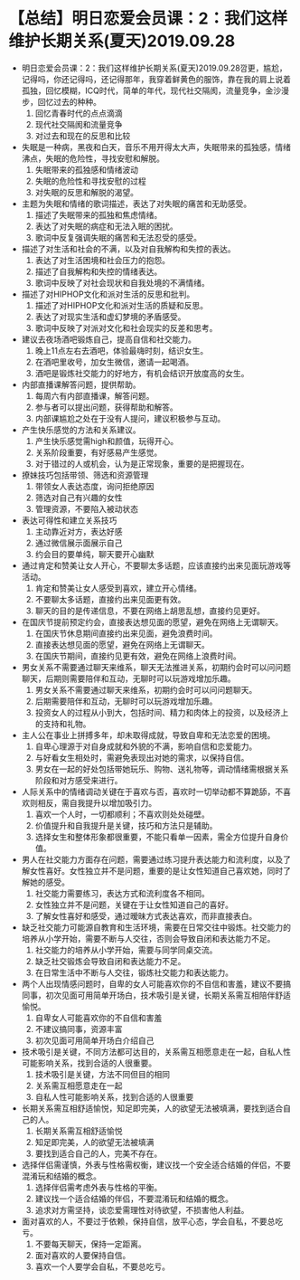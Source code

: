 # 【总结】明日恋爱会员课：2：我们这样维护长期关系(夏天)2019.09.28

-   明日恋爱会员课：2：我们这样维护长期关系(夏天)2019.09.28깜更，尴尬，记得吗，你还记得吗，还记得那年，我穿着鲜黄色的服饰，靠在我的肩上说着孤独，回忆模糊，ICQ时代，简单的年代，现代社交隔阂，流量竞争，金沙漫步，回忆过去的种种。
    1.  回忆青春时代的点点滴滴
    2.  现代社交隔阂和流量竞争
    3.  对过去和现在的反思和比较
-   失眠是一种病，黑夜和白天，音乐不用开得太大声，失眠带来的孤独感，情绪沸点，失眠的危险性，寻找安慰和解脱。
    1.  失眠带来的孤独感和情绪波动
    2.  失眠的危险性和寻找安慰的过程
    3.  对失眠的反思和解脱的渴望。
-   主题为失眠和情绪的歌词描述，表达了对失眠的痛苦和无助感受。
    1.  描述了失眠带来的孤独和焦虑情绪。
    2.  表达了对失眠的病症和无法入眠的困扰。
    3.  歌词中反复强调失眠的痛苦和无法忍受的感受。
-   描述了对生活和社会的不满，以及对自我解构和失控的表达。
    1.  表达了对生活困境和社会压力的抱怨。
    2.  描述了自我解构和失控的情绪表达。
    3.  歌词中反映了对社会现状和自我处境的不满情绪。
-   描述了对HIPHOP文化和派对生活的反思和批判。
    1.  描述了对HIPHOP文化和派对生活的质疑和反思。
    2.  表达了对现实生活和虚幻梦境的矛盾感受。
    3.  歌词中反映了对派对文化和社会现实的反差和思考。
-   建议去夜场酒吧锻炼自己，提高自信和社交能力。
    1.  晚上11点左右去酒吧，体验最嗨时刻，结识女生。
    2.  在酒吧里收号，加女生微信，邀请一起喝酒。
    3.  酒吧是锻炼社交能力的好地方，有机会结识开放度高的女生。
-   内部直播课解答问题，提供帮助。
    1.  每周六有内部直播课，解答问题。
    2.  参与者可以提出问题，获得帮助和解答。
    3.  内部课尴尬之处在于没有人提问，建议积极参与互动。
-   产生快乐感觉的方法和关系建议。
    1.  产生快乐感觉需high和颜值，玩得开心。
    2.  关系阶段重要，有好感易产生感觉。
    3.  对于错过的人或机会，认为是正常现象，重要的是把握现在。
-   撩妹技巧包括带领、筛选和资源管理
    1.  带领女人表达态度，询问拒绝原因
    2.  筛选对自己有兴趣的女性
    3.  管理资源，不要陷入被动状态
-   表达可得性和建立关系技巧
    1.  主动靠近对方，表达好感
    2.  通过微信展示面展示自己
    3.  约会目的要单纯，聊天要开心幽默
-   通过肯定和赞美让女人开心，不要聊太多话题，应该直接约出来见面玩游戏等活动。
    1.  肯定和赞美让女人感受到喜欢，建立开心情绪。
    2.  不要聊太多话题，直接约出来见面更有效。
    3.  聊天的目的是传递信息，不要在网络上胡思乱想，直接约见更好。
-   在国庆节提前预定约会，直接表达想见面的愿望，避免在网络上无谓聊天。
    1.  在国庆节休息期间直接约出来见面，避免浪费时间。
    2.  直接表达想见面的愿望，避免在网络上无谓聊天。
    3.  在国庆节期间，直接约见更有效，避免在网络上浪费时间。
-   男女关系不需要通过聊天来维系，聊天无法推进关系，初期约会时可以问问题聊天，后期则需要陪伴和互动，无聊时可以玩游戏增加乐趣。
    1.  男女关系不需要通过聊天来维系，初期约会时可以问问题聊天。
    2.  后期需要陪伴和互动，无聊时可以玩游戏增加乐趣。
    3.  投资女人的过程从小到大，包括时间、精力和肉体上的投资，以及经济上的支持和礼物。
-   主人公在事业上拼搏多年，却未取得成就，导致自卑和无法恋爱的困境。
    1.  自卑心理源于对自身成就和外貌的不满，影响自信和恋爱能力。
    2.  与好看女生相处时，需避免表现出对她的需求，以保持自信。
    3.  男女在一起的好处包括带她玩乐、购物、送礼物等，调动情绪需根据关系阶段和对方感受来进行。
-   人际关系中的情绪调动关键在于喜欢与否，喜欢时一切举动都不算跪舔，不喜欢则相反，需自我提升以增加吸引力。
    1.  喜欢一个人时，一切都顺利；不喜欢则处处碰壁。
    2.  价值提升和自我提升是关键，技巧和方法只是辅助。
    3.  选择女生和整体形象都很重要，不能只看单一因素，需全方位提升自身价值。
-   男人在社交能力方面存在问题，需要通过练习提升表达能力和流利度，以及了解女性喜好。女性独立并不是问题，重要的是让女性知道自己喜欢她，同时了解她的感受。
    1.  社交能力需要练习，表达方式和流利度各不相同。
    2.  女性独立并不是问题，关键在于让女性知道自己的喜好。
    3.  了解女性喜好和感受，通过暧昧方式表达喜欢，而非直接表白。
-   缺乏社交能力可能源自教育和生活环境，需要在日常交往中锻炼。社交能力的培养从小学开始，需要不断与人交往，否则会导致自闭和表达能力不足。
    1.  社交能力的培养从小学开始，需要与同学同桌交流。
    2.  缺乏社交锻炼会导致自闭和表达能力不足。
    3.  在日常生活中不断与人交往，锻炼社交能力和表达能力。
-   两个人出现情感问题时，自卑的女人可能喜欢你的不自信和害羞，建议不要搞同事，初次见面可用简单开场白，技术吸引是关键，长期关系需互相陪伴舒适愉悦。
    1.  自卑女人可能喜欢你的不自信和害羞
    2.  不建议搞同事，资源丰富
    3.  初次见面可用简单开场白介绍自己
-   技术吸引是关键，不同方法都可达目的，关系需互相愿意走在一起，自私人性可能影响关系，找到合适的人很重要。
    1.  技术吸引是关键，方法不同但目的相同
    2.  关系需互相愿意走在一起
    3.  自私人性可能影响关系，找到合适的人很重要
-   长期关系需互相舒适愉悦，知足即完美，人的欲望无法被填满，要找到适合自己的人。
    1.  长期关系需互相舒适愉悦
    2.  知足即完美，人的欲望无法被填满
    3.  要找到适合自己的人，完美不存在。
-   选择伴侣需谨慎，外表与性格需权衡，建议找一个安全适合结婚的伴侣，不要混淆玩和结婚的概念。
    1.  选择伴侣需考虑外表与性格的平衡。
    2.  建议找一个适合结婚的伴侣，不要混淆玩和结婚的概念。
    3.  追求对方需坚持，谈恋爱需理性对待欲望，不损害他人利益。
-   面对喜欢的人，不要过于依赖，保持自信，放平心态，学会自私，不要总吃亏。
    1.  不要每天聊天，保持一定距离。
    2.  面对喜欢的人要保持自信。
    3.  喜欢一个人要学会自私，不要总吃亏。